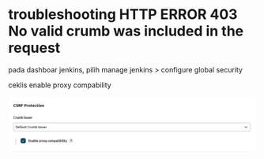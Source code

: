 # troubleshooting HTTP ERROR 403 No valid crumb was included in the request

pada dashboar jenkins, pilih manage jenkins > configure global security 

ceklis enable proxy compability

![Untitled](troubleshooting%20HTTP%20ERROR%20403%20No%20valid%20crumb%20was%20%203cbda28aed0149158464c824d9be9ff5/Untitled.png)